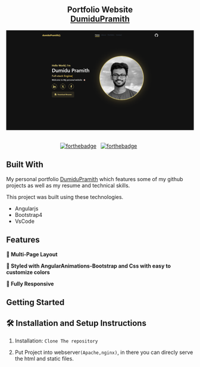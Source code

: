 <h2 align="center">
  Portfolio Website<br/>
  <a href="https://dumidupramith.netlify.app/" target="_blank">DumiduPramith</a>
</h2>
<div align="center">
  <img alt="Demo" src="./images/portfolio/portfolio.png" />
</div>

<br/>

<center>

[![forthebadge](https://forthebadge.com/images/badges/built-with-love.svg)](https://forthebadge.com) &nbsp;
[![forthebadge](https://forthebadge.com/images/badges/made-with-javascript.svg)](https://forthebadge.com) &nbsp;

</center>

## Built With

My personal portfolio <a href="https://dumidupramith.netlify.app/" target="_blank">DumiduPramith</a> which features some of my github projects as well as my resume and technical skills.<br/>

This project was built using these technologies.

- Angularjs
- Bootstrap4
- VsCode

## Features

**📖 Multi-Page Layout**

**🎨 Styled with AngularAnimations-Bootstrap and Css with easy to customize colors**

**📱 Fully Responsive**

## Getting Started

## 🛠 Installation and Setup Instructions

1. Installation: `Clone The repository`

2. Put Project into webserver`(Apache,nginx)`, in there you can direcly serve the html and static files.
